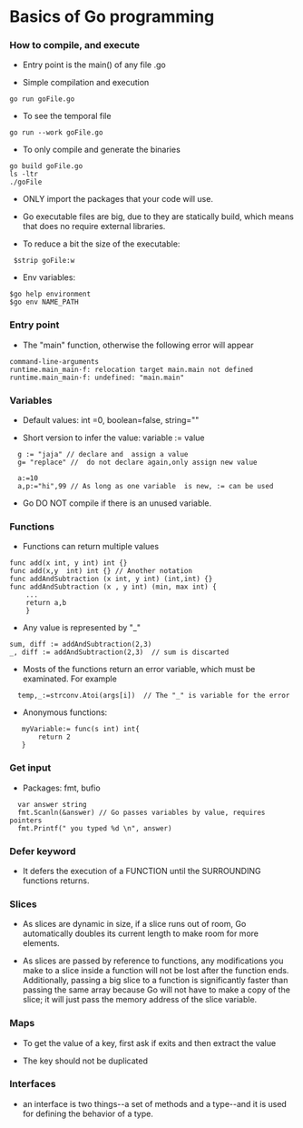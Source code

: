 # Basics of Go programming

### How to compile, and execute

- Entry point is the  main() of any file .go

- Simple compilation and execution
```
go run goFile.go
```

- To see the temporal file
```
go run --work goFile.go
```

- To only compile and generate the binaries
```
go build goFile.go
ls -ltr
./goFile
```

- ONLY import the packages that your code will use.

- Go executable files are big, due to they are statically build, which means that does no require external libraries.

- To reduce a bit the size of the executable:
```
 $strip goFile:w
```

- Env variables:
```
$go help environment
$go env NAME_PATH
```

###  Entry point

- The "main" function, otherwise the following error will appear
```
command-line-arguments
runtime.main_main·f: relocation target main.main not defined
runtime.main_main·f: undefined: "main.main"
```


### Variables

- Default values: int =0, boolean=false, string=""

- Short version to infer the value:  variable := value
```
  g := "jaja" // declare and  assign a value
  g= "replace" //  do not declare again,only assign new value

  a:=10
  a,p:="hi",99 // As long as one variable  is new, := can be used
```

- Go DO NOT compile if there is an unused variable.

### Functions

- Functions can return multiple values
```
func add(x int, y int) int {}
func add(x,y  int) int {} // Another notation 
func addAndSubtraction (x int, y int) (int,int) {}
func addAndSubtraction (x , y int) (min, max int) {
    ...
	return a,b
	}
```
- Any value  is represented by "_"
```
sum, diff := addAndSubtraction(2,3)
_, diff := addAndSubtraction(2,3)  // sum is discarted
```

- Mosts of the functions return an error variable, which must be examinated.
  For example

```
  temp,_:=strconv.Atoi(args[i])  // The "_" is variable for the error 
```

- Anonymous  functions:

```
   myVariable:= func(s int) int{
	   return 2
   }
```

### Get input

- Packages: fmt, bufio

```
  var answer string
  fmt.Scanln(&answer) // Go passes variables by value, requires pointers
  fmt.Printf(" you typed %d \n", answer)
```

### Defer keyword

- It defers the execution of a FUNCTION until the SURROUNDING functions returns.

###  Slices

- As slices are dynamic in size, if a slice runs out of room, Go automatically doubles its current length to make room for more elements.

- As slices are passed by reference to functions, any modifications you make to a slice inside a function will not be lost after the function ends. Additionally, passing a big slice to a function is significantly faster than passing the same array because Go will not have to make a copy of the slice; it will just pass the memory address of the slice variable.

### Maps

- To get the value of a key,  first ask if exits and then extract the value

- The key should not be duplicated

### Interfaces

- an interface is two things--a set of methods and a type--and it is used for defining the behavior of a type.

